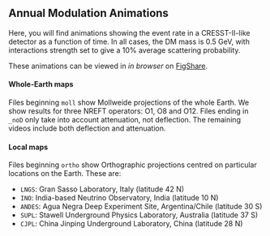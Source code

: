 ## Annual Modulation Animations

Here, you will find animations showing the event rate in a CRESST-II-like detector as a function of time. In all cases, the DM mass is 0.5 GeV, with interactions strength set to give a 10% average scattering probability.

These animations can be viewed in *in browser* on [FigShare](https://figshare.com/s/ee646f390941257b32c3).

#### Whole-Earth maps

Files beginning `moll` show Mollweide projections of the whole Earth. We show results for three NREFT operators: O1, O8 and O12. Files ending in `_noD` only take into account attenuation, not deflection. The remaining videos include both deflection and attenuation.

#### Local maps

Files beginning `ortho` show Orthographic projections centred on particular locations on the Earth. These are:

- `LNGS`: Gran Sasso Laboratory, Italy (latitude 42 N)
- `INO`: India-based Neutrino Observatory, India (latitude 10 N)
- `ANDES`: Agua Negra Deep Experiment Site, Argentina/Chile (latitude 30 S)
- `SUPL`: Stawell Underground Physics Laboratory, Australia (latitude 37 S)
- `CJPL`: China Jinping Underground Laboratory, China (latitude 28 N)
